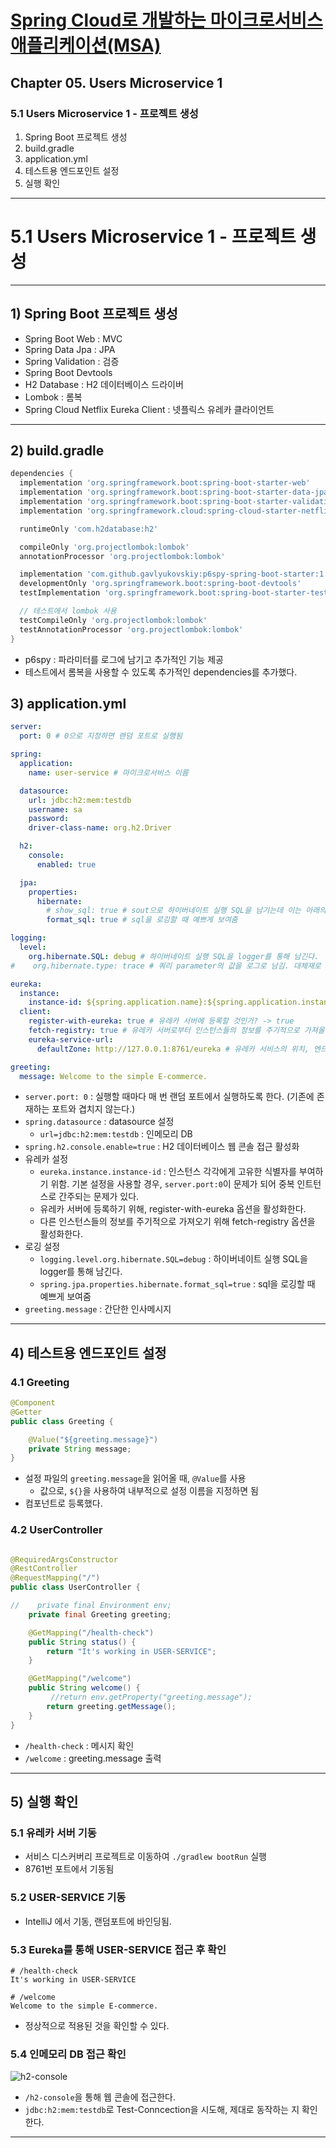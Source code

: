 # <a href = "../README.md" target="_blank">Spring Cloud로 개발하는 마이크로서비스 애플리케이션(MSA)</a>
## Chapter 05. Users Microservice 1
### 5.1 Users Microservice 1 - 프로젝트 생성
1) Spring Boot 프로젝트 생성
2) build.gradle
3) application.yml
4) 테스트용 엔드포인트 설정
5) 실행 확인

---

# 5.1 Users Microservice 1 - 프로젝트 생성

---

## 1) Spring Boot 프로젝트 생성
- Spring Boot Web : MVC
- Spring Data Jpa : JPA
- Spring Validation : 검증
- Spring Boot Devtools
- H2 Database : H2 데이터베이스 드라이버
- Lombok : 롬복
- Spring Cloud Netflix Eureka Client : 넷플릭스 유레카 클라이언트

---

## 2) build.gradle
```groovy
dependencies {
  implementation 'org.springframework.boot:spring-boot-starter-web'
  implementation 'org.springframework.boot:spring-boot-starter-data-jpa'
  implementation 'org.springframework.boot:spring-boot-starter-validation'
  implementation 'org.springframework.cloud:spring-cloud-starter-netflix-eureka-client'

  runtimeOnly 'com.h2database:h2'

  compileOnly 'org.projectlombok:lombok'
  annotationProcessor 'org.projectlombok:lombok'

  implementation 'com.github.gavlyukovskiy:p6spy-spring-boot-starter:1.8.1'
  developmentOnly 'org.springframework.boot:spring-boot-devtools'
  testImplementation 'org.springframework.boot:spring-boot-starter-test'

  // 테스트에서 lombok 사용
  testCompileOnly 'org.projectlombok:lombok'
  testAnnotationProcessor 'org.projectlombok:lombok'
}
```
- p6spy : 파라미터를 로그에 남기고 추가적인 기능 제공
- 테스트에서 롬복을 사용할 수 있도록 추가적인 dependencies를 추가했다.


## 3) application.yml
```yaml
server:
  port: 0 # 0으로 지정하면 랜덤 포트로 실행됨

spring:
  application:
    name: user-service # 마이크로서비스 이름

  datasource:
    url: jdbc:h2:mem:testdb
    username: sa
    password:
    driver-class-name: org.h2.Driver

  h2:
    console:
      enabled: true

  jpa:
    properties:
      hibernate:
        # show_sql: true # sout으로 하이버네이트 실행 SQL을 남기는데 이는 아래의 spring.logging.level.org.hibernate.SQL 옵션에서 log로 대체
        format_sql: true # sql을 로깅할 때 예쁘게 보여줌

logging:
  level:
    org.hibernate.SQL: debug # 하이버네이트 실행 SQL을 logger를 통해 남긴다.
#    org.hibernate.type: trace # 쿼리 parameter의 값을 로그로 남김. 대체재로 p6spy가 있다. 배포환경에서는 사용하지 성능 상 문제가 있다면 사용할지 말지를 고민하는 것이 좋다.

eureka:
  instance:
    instance-id: ${spring.application.name}:${spring.application.instance_id:${random.value}}
  client:
    register-with-eureka: true # 유레카 서버에 등록할 것인가? -> true
    fetch-registry: true # 유레카 서버로부터 인스턴스들의 정보를 주기적으로 가져올 것인가 -> true
    eureka-service-url:
      defaultZone: http://127.0.0.1:8761/eureka # 유레카 서비스의 위치, 엔드포인트

greeting:
  message: Welcome to the simple E-commerce.
```
- `server.port: 0` : 실행할 때마다 매 번 랜덤 포트에서 실행하도록 한다. (기존에 존재하는 포트와 겹치지 않는다.)
- `spring.datasource` : datasource 설정
  - `url=jdbc:h2:mem:testdb` : 인메모리 DB
- `spring.h2.console.enable=true` : H2 데이터베이스 웹 콘솔 접근 활성화
- 유레카 설정
  - `eureka.instance.instance-id` : 인스턴스 각각에게 고유한 식별자를 부여하기 위함. 기본 설정을 사용할 경우,
    `server.port:0`이 문제가 되어 중복 인트턴스로 간주되는 문제가 있다.
  - 유레카 서버에 등록하기 위해, register-with-eureka 옵션을 활성화한다.
  - 다른 인스턴스들의 정보를 주기적으로 가져오기 위해 fetch-registry 옵션을 활성화한다.
- 로깅 설정
  - `logging.level.org.hibernate.SQL=debug` : 하이버네이트 실행 SQL을 logger를 통해 남긴다.
  - `spring.jpa.properties.hibernate.format_sql=true` : sql을 로깅할 때 예쁘게 보여줌
- `greeting.message` : 간단한 인사메시지

---

## 4) 테스트용 엔드포인트 설정

### 4.1 Greeting
```java
@Component
@Getter
public class Greeting {

    @Value("${greeting.message}")
    private String message;
}

```
- 설정 파일의 `greeting.message`을 읽어올 때, `@Value`를 사용
  - 값으로, `${}`을 사용하여 내부적으로 설정 이름을 지정하면 됨
- 컴포넌트로 등록했다.

### 4.2 UserController
```java

@RequiredArgsConstructor
@RestController
@RequestMapping("/")
public class UserController {

//    private final Environment env;
    private final Greeting greeting;

    @GetMapping("/health-check")
    public String status() {
        return "It's working in USER-SERVICE";
    }

    @GetMapping("/welcome")
    public String welcome() {
         //return env.getProperty("greeting.message");
        return greeting.getMessage();
    }
}
```
- `/health-check` : 메시지 확인
- `/welcome` : greeting.message 출력

---

## 5) 실행 확인

### 5.1 유레카 서버 기동
- 서비스 디스커버리 프로젝트로 이동하여 `./gradlew bootRun` 실행
- 8761번 포트에서 기동됨

### 5.2 USER-SERVICE 기동
- IntelliJ 에서 기동, 랜덤포트에 바인딩됨.

### 5.3 Eureka를 통해 USER-SERVICE 접근 후 확인
```shell
# /health-check
It's working in USER-SERVICE

# /welcome
Welcome to the simple E-commerce.
```
- 정상적으로 적용된 것을 확인할 수 있다.

### 5.4 인메모리 DB 접근 확인
![h2-console](imgs/h2-console.png)

- `/h2-console`을 통해 웹 콘솔에 접근한다.
- `jdbc:h2:mem:testdb`로 Test-Conncection을 시도해, 제대로 동작하는 지 확인한다.

---
